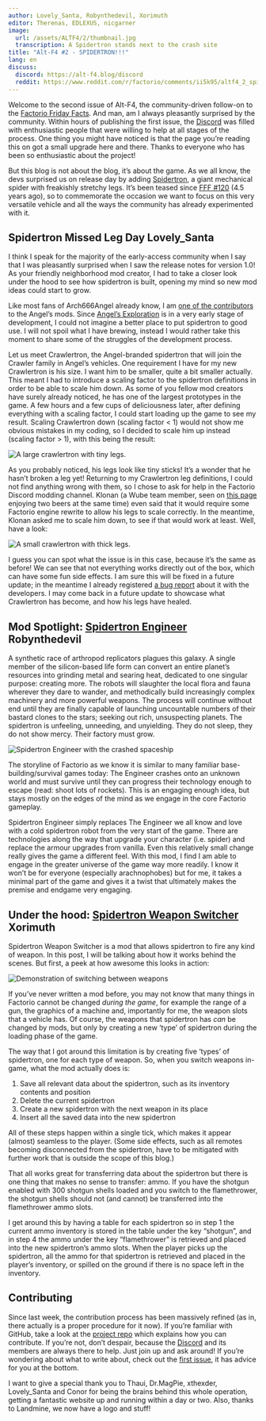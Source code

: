 ```yaml
---
author: Lovely_Santa, Robynthedevil, Xorimuth
editor: Therenas, EDLEXUS, nicgarner
image:
  url: /assets/ALTF4/2/thumbnail.jpg
  transcription: A Spidertron stands next to the crash site
title: "Alt-F4 #2 - SPIDERTRON!!!"
lang: en
discuss:
  discord: https://alt-f4.blog/discord
  reddit: https://www.reddit.com/r/factorio/comments/ii5k95/altf4_2_spidertron/
---
```


Welcome to the second issue of Alt-F4, the community-driven follow-on to the [Factorio Friday Facts](https://factorio.com/blog/). And man, am I always pleasantly surprised by the community. Within hours of publishing the first issue, the [Discord](https://alt-f4.blog/discord) was filled with enthusiastic people that were willing to help at all stages of the process. One thing you might have noticed is that the page you’re reading this on got a small upgrade here and there. Thanks to everyone who has been so enthusiastic about the project!

But this blog is not about the blog, it’s about the game. As we all know, the devs surprised us on release day by adding [Spidertron](https://wiki.factorio.com/Spidertron), a giant mechanical spider with freakishly stretchy legs. It’s been teased since [FFF #120](https://www.factorio.com/blog/post/fff-120) (4.5 years ago), so to commemorate the occasion we want to focus on this very versatile vehicle and all the ways the community has already experimented with it.

## Spidertron Missed Leg Day <author>Lovely_Santa</author>

I think I speak for the majority of the early-access community when I say that I was pleasantly surprised when I saw the release notes for version 1.0! As your friendly neighborhood mod creator, I had to take a closer look under the hood to see how spidertron is built, opening my mind so new mod ideas could start to grow.

Like most fans of Arch666Angel already know, I am [one of the contributors](https://forums.factorio.com/viewtopic.php?p=475786#p475786) to the Angel’s mods. Since [Angel’s Exploration](https://mods.factorio.com/mod/angelsexploration) is in a very early stage of development, I could not imagine a better place to put spidertron to good use. I will not spoil what I have brewing, instead I would rather take this moment to share some of the struggles of the development process.

Let us meet Crawlertron, the Angel-branded spidertron that will join the Crawler family in Angel’s vehicles. One requirement I have for my new Crawlertron is his size. I want him to be smaller, quite a bit smaller actually. This meant I had to introduce a scaling factor to the spidertron definitions in order to be able to scale him down. As some of you fellow mod creators have surely already noticed, he has one of the largest prototypes in the game. A few hours and a few cups of deliciousness later, after defining everything with a scaling factor, I could start loading up the game to see my result. Scaling Crawlertron down (scaling factor < 1) would not show me obvious mistakes in my coding, so I decided to scale him up instead (scaling factor > 1), with this being the result:

![A large crawlertron with tiny legs.](/assets/ALTF4/2/crawlertron_large.png?raw=true)

As you probably noticed, his legs look like tiny sticks! It’s a wonder that he hasn’t broken a leg yet! Returning to my Crawlertron leg definitions, I could not find anything wrong with them, so I chose to ask for help in the Factorio Discord modding channel. Klonan (a Wube team member, seen on [this page](https://factorio.com/game/about) enjoying two beers at the same time) even said that it would require some Factorio engine rewrite to allow his legs to scale correctly. In the meantime, Klonan asked me to scale him down, to see if that would work at least. Well, have a look:

![A small crawlertron with thick legs.](/assets/ALTF4/2/crawlertron_tiny.png?raw=true)

I guess you can spot what the issue is in this case, because it’s the same as before! We can see that not everything works directly out of the box, which can have some fun side effects. I am sure this will be fixed in a future update; in the meantime I already registered [a bug report](https://forums.factorio.com/viewtopic.php?f=7&t=88180) about it with the developers. I may come back in a future update to showcase what Crawlertron has become, and how his legs have healed.

## Mod Spotlight: [Spidertron Engineer](https://mods.factorio.com/mod/SpidertronEngineer) <author>Robynthedevil</author>

A synthetic race of arthropod replicators plagues this galaxy. A single member of the silicon-based life form can convert an entire planet’s resources into grinding metal and searing heat, dedicated to one singular purpose: creating more. The robots will slaughter the local flora and fauna wherever they dare to wander, and methodically build increasingly complex machinery and more powerful weapons. The process will continue without end until they are finally capable of launching uncountable numbers of their bastard clones to the stars; seeking out rich, unsuspecting planets. The spidertron is unfeeling, unneeding, and unyielding. They do not sleep, they do not show mercy. Their factory must grow.

![Spidertron Engineer with the crashed spaceship](/assets/ALTF4/2/SpidertronEngineer.png?raw=true)

The storyline of Factorio as we know it is similar to many familiar base-building/survival games today: The Engineer crashes onto an unknown world and must survive until they can progress their technology enough to escape (read: shoot lots of rockets). This is an engaging enough idea, but stays mostly on the edges of the mind as we engage in the core Factorio gameplay.

Spidertron Engineer simply replaces The Engineer we all know and love with a cold spidertron robot from the very start of the game. There are technologies along the way that upgrade your character (i.e. spider) and replace the armour upgrades from vanilla. Even this relatively small change really gives the game a different feel. With this mod, I find I am able to engage in the greater universe of the game way more readily. I know it won’t be for everyone (especially arachnophobes) but for me, it takes a minimal part of the game and gives it a twist that ultimately makes the premise and endgame very engaging.

## Under the hood: [Spidertron Weapon Switcher](https://mods.factorio.com/mod/SpidertronWeaponSwitcher) <author>Xorimuth</author>

Spidertron Weapon Switcher is a mod that allows spidertron to fire any kind of weapon. In this post, I will be talking about how it works behind the scenes. But first, a peek at how awesome this looks in action:

![Demonstration of switching between weapons](/assets/ALTF4/2/SWS-demo-gif.gif?raw=true)

If you’ve never written a mod before, you may not know that many things in Factorio cannot be changed _during the game_, for example the range of a gun, the graphics of a machine and, importantly for me, the weapon slots that a vehicle has. Of course, the weapons that spidertron has _can_ be changed by mods, but only by creating a new ‘type’ of spidertron during the loading phase of the game.

The way that I got around this limitation is by creating five ‘types’ of spidertron, one for each type of weapon. So, when you switch weapons in-game, what the mod actually does is:

1. Save all relevant data about the spidertron, such as its inventory contents and position
2. Delete the current spidertron
3. Create a new spidertron with the next weapon in its place
4. Insert all the saved data into the new spidertron

All of these steps happen within a single tick, which makes it appear (almost) seamless to the player. (Some side effects, such as all remotes becoming disconnected from the spidertron, have to be mitigated with further work that is outside the scope of this blog.)

That all works great for transferring data about the spidertron but there is one thing that makes no sense to transfer: ammo. If you have the shotgun enabled with 300 shotgun shells loaded and you switch to the flamethrower, the shotgun shells should not (and cannot) be transferred into the flamethrower ammo slots.

I get around this by having a table for each spidertron so in step 1 the current ammo inventory is stored in the table under the key “shotgun”, and in step 4 the ammo under the key “flamethrower” is retrieved and placed into the new spidertron’s ammo slots. When the player picks up the spidertron, all the ammo for that spidertron is retrieved and placed in the player’s inventory, or spilled on the ground if there is no space left in the inventory.

## Contributing

Since last week, the contribution process has been massively refined (as in, there actually is a proper procedure for it now). If you’re familiar with GitHub, take a look at the [project repo](https://github.com/AlternativeFFFF/Alt-F4) which explains how you can contribute. If you’re not, don’t despair, because the [Discord](https://alt-f4.blog/discord) and its members are always there to help. Just join up and ask around! If you’re wondering about what to write about, check out the [first issue](https://alt-f4.blog/ALTF4-1), it has advice for you at the bottom.

I want to give a special thank you to Thaui, Dr.MagPie, xthexder, Lovely_Santa and Conor for being the brains behind this whole operation, getting a fantastic website up and running within a day or two. Also, thanks to Landmine, we now have a logo and stuff!
